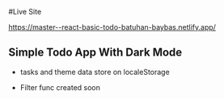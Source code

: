 #Live Site

https://master--react-basic-todo-batuhan-baybas.netlify.app/

## Simple Todo App With Dark Mode

- tasks and theme data store on localeStorage

- Filter func created soon


